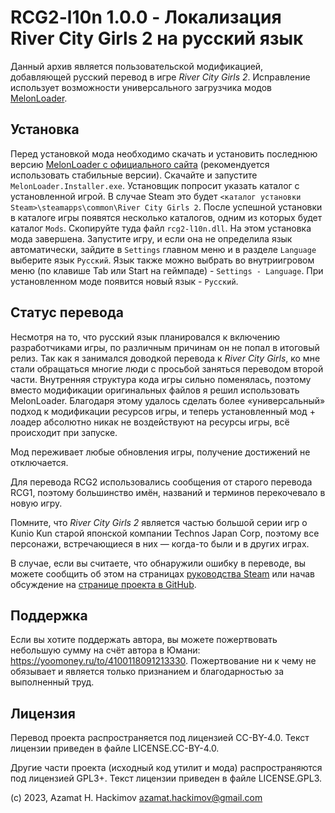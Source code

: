# RCG2-l10n 1.0.0 - Локализация River City Girls 2 на русский язык

Данный архив является пользовательской модификацией, добавляющей русский
перевод в игре *River City Girls 2*. Исправление использует возможности
универсального загрузчика модов [MelonLoader](https://github.com/LavaGang/MelonLoader).

## Установка

Перед установкой мода необходимо скачать и установить последнюю версию
[MelonLoader с официального сайта](https://github.com/LavaGang/MelonLoader/releases)
(рекомендуется использовать стабильные версии). Скачайте и запустите
`MelonLoader.Installer.exe`. Установщик попросит указать каталог с
установленной игрой. В случае Steam это будет
`<каталог установки Steam>\steamapps\common\River City Girls 2`.
После успешной установки в каталоге игры появятся несколько каталогов, одним
из которых будет каталог `Mods`. Скопируйте туда файл `rcg2-l10n.dll`. На этом
установка мода завершена. Запустите игру, и если она не определила язык
автоматически, зайдите в `Settings` главном меню и в разделе `Language`
выберите язык `Русский`. Язык также можно выбрать во внутриигровом меню (по
клавише Tab или Start на геймпаде) - `Settings - Language`. При установленном
моде появится новый язык - `Русский`.

## Статус перевода

Несмотря на то, что русский язык планировался к включению разработчиками игры,
по различным причинам он не попал в итоговый релиз. Так как я занимался
доводкой перевода к *River City Girls*, ко мне стали обращаться многие люди с
просьбой заняться переводом второй части. Внутренняя структура кода игры сильно
поменялась, поэтому вместо модификации оригинальных файлов я решил использовать
MelonLoader. Благодаря этому удалось сделать более «универсальный» подход к
модификации ресурсов игры, и теперь установленный мод + лоадер абсолютно никак
не воздействуют на ресурсы игры, всё происходит при запуске.

Мод переживает любые обновления игры, получение достижений не отключается.

Для перевода RCG2 использовались сообщения от старого перевода RCG1, поэтому
большинство имён, названий и терминов перекочевало в новую игру.

Помните, что *River City Girls 2* является частью большой серии игр о
Kunio Kun старой японской компании Technos Japan Corp, поэтому все персонажи,
встречающиеся в них — когда-то были и в других играх.

В случае, если вы считаете, что обнаружили ошибку в переводе, вы можете
сообщить об этом на страницах [руководства Steam](https://steamcommunity.com/sharedfiles/filedetails/?id=2931473902)
или начав обсуждение на
[странице проекта в GitHub](https://github.com/winterheart/rcg2-l10n/discussions).

## Поддержка

Если вы хотите поддержать автора, вы можете пожертвовать небольшую сумму на
счёт автора в Юмани: https://yoomoney.ru/to/4100118091213330. Пожертвование ни
к чему не обязывает и является только признанием и благодарностью за
выполненный труд.

## Лицензия

Перевод проекта распространяется под лицензией CC-BY-4.0. Текст лицензии
приведен в файле LICENSE.CC-BY-4.0.

Другие части проекта (исходный код утилит и мода) распространяются под
лицензией GPL3+. Текст лицензии приведен в файле LICENSE.GPL3.

(c) 2023, Azamat H. Hackimov <azamat.hackimov@gmail.com>
